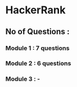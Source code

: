 # HackerRank

## No of Questions :
### Module 1 : 7 questions
### Module 2 : 6 questions
### Module 3 : -
